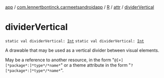 [app](../../../index.md) / [com.lennertbontinck.carmeetsandroidapp](../../index.md) / [R](../index.md) / [attr](index.md) / [dividerVertical](./divider-vertical.md)

# dividerVertical

`static val dividerVertical: `[`Int`](https://kotlinlang.org/api/latest/jvm/stdlib/kotlin/-int/index.html)
`static val dividerVertical: `[`Int`](https://kotlinlang.org/api/latest/jvm/stdlib/kotlin/-int/index.html)

A drawable that may be used as a vertical divider between visual elements.

May be a reference to another resource, in the form "`@[+][*package*:]*type*/*name*`" or a theme attribute in the form "`?[*package*:]*type*/*name*`".

